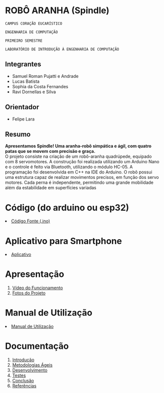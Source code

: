 # ROBÔ ARANHA (Spindle)

`CAMPUS CORAÇÃO EUCARÍSTICO`

`ENGENHARIA DE COMPUTAÇÃO`

`PRIMEIRO SEMESTRE`

`LABORATÓRIO DE INTRODUÇÃO À ENGENHARIA DE COMPUTAÇÃO`


## Integrantes

* Samuel Roman Pujatti e Andrade
* Lucas Batista
* Sophia da Costa Fernandes
* Ravi Dornellas e Silva

## Orientador

* Felipe Lara

## Resumo

  **Apresentamos Spindle! Uma aranha-robô simpática e ágil, com quatro patas que se movem com precisão e graça.** <br/>
  O projeto consiste na criação de um robô-aranha quadrúpede, equipado com 8 servomotores. A construção foi realizada utilizando um Arduino Nano e o controle é feito via Bluetooth, utilizando o módulo HC-05. A programação foi desenvolvida em C++ na IDE do Arduino.
  O robô possui uma estrutura capaz de realizar movimentos precisos, em função dos servo motores. Cada perna é independente, permitindo uma grande mobilidade além da estabilidade em superfícies variadas

# Código (do arduino ou esp32)

<li><a href="Codigo/README.md"> Código Fonte (.ino)</a></li>

# Aplicativo para Smartphone

<li><a href="App/README.md"> Aplicativo </a></li>

# Apresentação

<ol>
<li><a href="Apresentacao/README.md"> Vídeo do Funcionamento</a></li>
<li><a href="Apresentacao/README.md"> Fotos do Projeto</a></li>
</ol>

# Manual de Utilização

<li><a href="Manual/manual de utilização.md"> Manual de Utilização</a></li>


# Documentação

<ol>
<li><a href="Documentacao/01-Introducão.md"> Introdução</a></li>
<li><a href="Documentacao/02-Metodologias Ágeis.md"> Metodologias Ágeis</a></li>
<li><a href="Documentacao/03-Desenvolvimento.md"> Desenvolvimento </a></li>
<li><a href="Documentacao/04-Testes.md"> Testes </a></li>
<li><a href="Documentacao/05-Conclusão.md"> Conclusão </a></li>
<li><a href="Documentacao/06-Referências.md"> Referências </a></li>
</ol>

